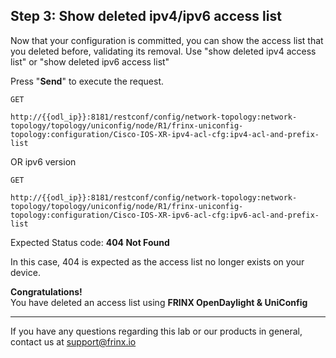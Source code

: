 ## Step 3: Show deleted ipv4/ipv6 access list

Now that your configuration is committed, you can show the access list that you deleted before, validating its removal. Use "show deleted ipv4 access list" or "show deleted ipv6 access list"


Press "**Send**" to execute the request.


```
GET

http://{{odl_ip}}:8181/restconf/config/network-topology:network-topology/topology/uniconfig/node/R1/frinx-uniconfig-topology:configuration/Cisco-IOS-XR-ipv4-acl-cfg:ipv4-acl-and-prefix-list
```
OR ipv6 version

```
GET

http://{{odl_ip}}:8181/restconf/config/network-topology:network-topology/topology/uniconfig/node/R1/frinx-uniconfig-topology:configuration/Cisco-IOS-XR-ipv6-acl-cfg:ipv6-acl-and-prefix-list
```

Expected Status code: **404 Not Found**

In this case, 404 is expected as the access list no longer exists on your device.

**Congratulations!** <br>
You have deleted an access list using **FRINX OpenDaylight & UniConfig**

---
If you have any questions regarding this lab or our products in general, contact us at [support@frinx.io](mailto:support@frinx.io)